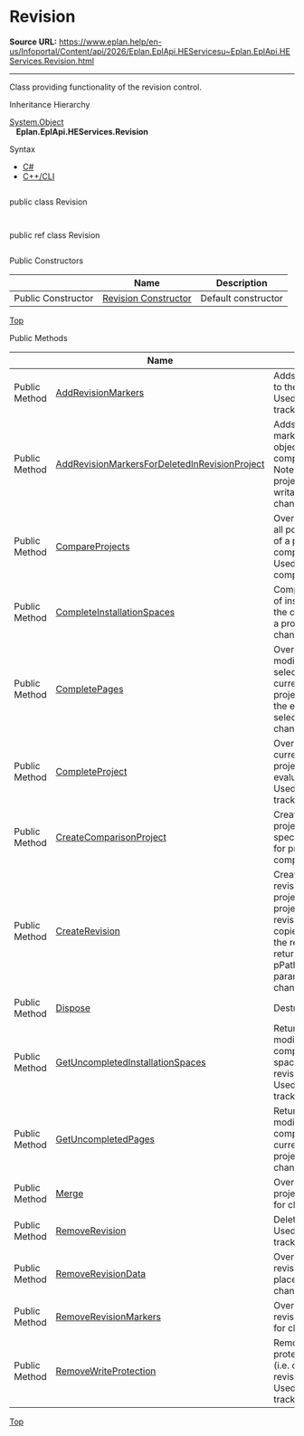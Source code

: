 # Revision

**Source URL:** https://www.eplan.help/en-us/Infoportal/Content/api/2026/Eplan.EplApi.HEServicesu~Eplan.EplApi.HEServices.Revision.html

---

Class providing functionality of the revision control.

Inheritance Hierarchy

[System.Object](#)  
   **Eplan.EplApi.HEServices.Revision**

Syntax

- [C#](#i-syntax-CS)
- [C++/CLI](#i-syntax-CPP2005)

```
```
public class Revision
```
```

```
```
public ref class Revision
```
```



Public Constructors

|  | Name | Description |
| --- | --- | --- |
| Public Constructor | [Revision Constructor](Eplan.EplApi.HEServicesu~Eplan.EplApi.HEServices.Revision~_ctor.html) | Default constructor |

[Top](#top)




Public Methods

|  | Name | Description |
| --- | --- | --- |
| Public Method | [AddRevisionMarkers](Eplan.EplApi.HEServicesu~Eplan.EplApi.HEServices.Revision~AddRevisionMarkers.html) | Adds revision markers to the changed project. Used for change tracking. |
| Public Method | [AddRevisionMarkersForDeletedInRevisionProject](Eplan.EplApi.HEServicesu~Eplan.EplApi.HEServices.Revision~AddRevisionMarkersForDeletedInRevisionProject.html) | Adds the revision markers of all deleted objects in the comparison project. Note: The comparison project has to be writable. Used for change tracking. |
| Public Method | [CompareProjects](Eplan.EplApi.HEServicesu~Eplan.EplApi.HEServices.Revision~CompareProjects.html) | Overloaded. Compares all possible properties of a project to a comparison project. Used for property comparison. |
| Public Method | [CompleteInstallationSpaces](Eplan.EplApi.HEServicesu~Eplan.EplApi.HEServices.Revision~CompleteInstallationSpaces.html) | Completes modification of installation spaces in the current revision of a project. Used for change tracking. |
| Public Method | [CompletePages](Eplan.EplApi.HEServicesu~Eplan.EplApi.HEServices.Revision~CompletePages.html) | Overloaded. Completes modification of selected pages in the current revision of a project and can update the evaluations in the selection. Used for change tracking. |
| Public Method | [CompleteProject](Eplan.EplApi.HEServicesu~Eplan.EplApi.HEServices.Revision~CompleteProject.html) | Overloaded. Completes current revision of a project and can evaluate the project. Used for change tracking. |
| Public Method | [CreateComparisonProject](Eplan.EplApi.HEServicesu~Eplan.EplApi.HEServices.Revision~CreateComparisonProject.html) | Creates a comparison project for the specified project. Used for property comparison. |
| Public Method | [CreateRevision](Eplan.EplApi.HEServicesu~Eplan.EplApi.HEServices.Revision~CreateRevision.html) | Creates a new logging revision of the source project. If the source project is a completed revision already, it is copied and the path to the revision project is returned (through pPathOfCopiedRevision parameter). Used for change tracking. |
| Public Method | [Dispose](Eplan.EplApi.HEServicesu~Eplan.EplApi.HEServices.Revision~Dispose().html) | Destructor |
| Public Method | [GetUncompletedInstallationSpaces](Eplan.EplApi.HEServicesu~Eplan.EplApi.HEServices.Revision~GetUncompletedInstallationSpaces.html) | Returns an array of modified and not completed installation spaces in the current revision of a project. Used for change tracking. |
| Public Method | [GetUncompletedPages](Eplan.EplApi.HEServicesu~Eplan.EplApi.HEServices.Revision~GetUncompletedPages.html) | Returns an array of modified and not completed pages in the current revision of a project. Used for change tracking. |
| Public Method | [Merge](Eplan.EplApi.HEServicesu~Eplan.EplApi.HEServices.Revision~Merge.html) | Overloaded. Unites project revisions. Used for change tracking. |
| Public Method | [RemoveRevision](Eplan.EplApi.HEServicesu~Eplan.EplApi.HEServices.Revision~RemoveRevision.html) | Deletes last revision. Used for change tracking. |
| Public Method | [RemoveRevisionData](Eplan.EplApi.HEServicesu~Eplan.EplApi.HEServices.Revision~RemoveRevisionData.html) | Overloaded. Removes revision data from placements. Used for change tracking. |
| Public Method | [RemoveRevisionMarkers](Eplan.EplApi.HEServicesu~Eplan.EplApi.HEServices.Revision~RemoveRevisionMarkers.html) | Overloaded. Removes revision marker. Used for change tracking. |
| Public Method | [RemoveWriteProtection](Eplan.EplApi.HEServicesu~Eplan.EplApi.HEServices.Revision~RemoveWriteProtection.html) | Removes write protection on a project (i.e. opens the current revision for changes). Used for change tracking. |

[Top](#top)
